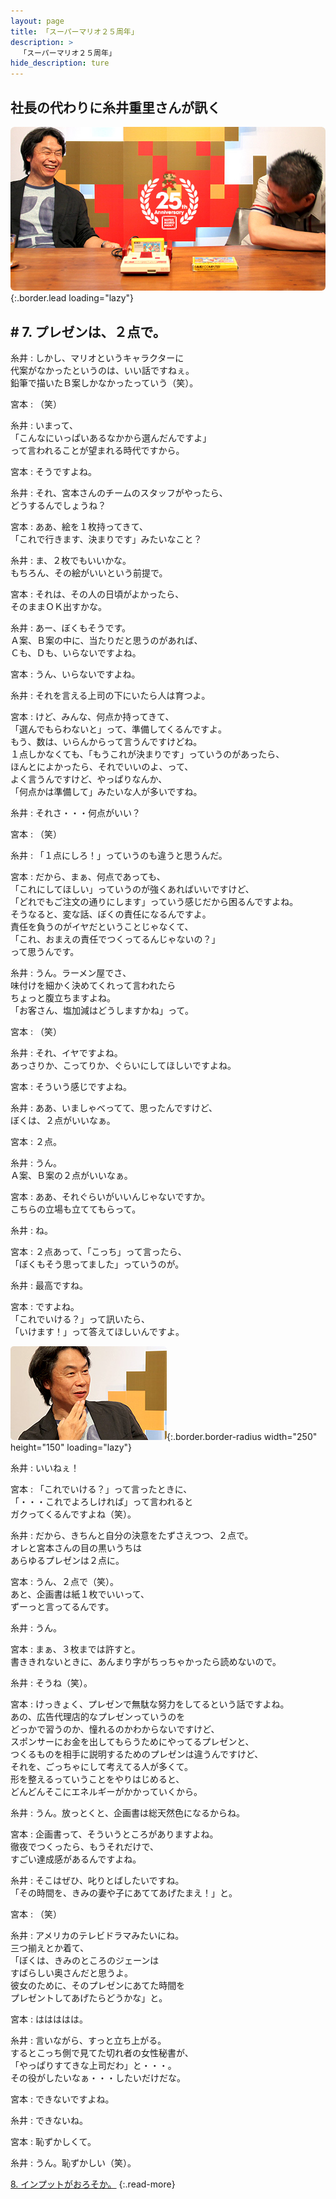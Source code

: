 ```yaml
---
layout: page
title: 「スーパーマリオ２５周年」
description: >
  「スーパーマリオ２５周年」
hide_description: ture
---
```


## 社長の代わりに糸井重里さんが訊く

![](/interviews/jp/etc/mario25th/vol1/img/mainvisual7.jpg){:.border.lead loading="lazy"}

## # 7. プレゼンは、２点で。

糸井
: しかし、マリオというキャラクターに<br>代案がなかったというのは、いい話ですねぇ。<br>鉛筆で描いたＢ案しかなかったっていう（笑）。

宮本
: （笑）

糸井
: いまって、<br>「こんなにいっぱいあるなかから選んだんですよ」<br>って言われることが望まれる時代ですから。

宮本
: そうですよね。

糸井
: それ、宮本さんのチームのスタッフがやったら、<br>どうするんでしょうね？

宮本
: ああ、絵を１枚持ってきて、<br>「これで行きます、決まりです」みたいなこと？

糸井
: ま、２枚でもいいかな。<br>もちろん、その絵がいいという前提で。

宮本
: それは、その人の日頃がよかったら、<br>そのままＯＫ出すかな。

糸井
: あー、ぼくもそうです。<br>Ａ案、Ｂ案の中に、当たりだと思うのがあれば、<br>Ｃも、Ｄも、いらないですよね。

宮本
: うん、いらないですよね。

糸井
: それを言える上司の下にいたら人は育つよ。

宮本
: けど、みんな、何点か持ってきて、<br>「選んでもらわないと」って、準備してくるんですよ。<br>もう、数は、いらんからって言うんですけどね。<br>１点しかなくても、「もうこれが決まりです」っていうのがあったら、<br>ほんとによかったら、それでいいのよ、って、<br>よく言うんですけど、やっぱりなんか、<br>「何点かは準備して」みたいな人が多いですね。

糸井
: それさ・・・何点がいい？

宮本
: （笑）

糸井
: 「１点にしろ！」っていうのも違うと思うんだ。

宮本
: だから、まぁ、何点であっても、<br>「これにしてほしい」っていうのが強くあればいいですけど、<br>「どれでもご注文の通りにします」っていう感じだから困るんですよね。<br>そうなると、変な話、ぼくの責任になるんですよ。<br>責任を負うのがイヤだということじゃなくて、<br>「これ、おまえの責任でつくってるんじゃないの？」<br>って思うんです。

糸井
: うん。ラーメン屋でさ、<br>味付けを細かく決めてくれって言われたら<br>ちょっと腹立ちますよね。<br>「お客さん、塩加減はどうしますかね」って。

宮本
: （笑）

糸井
: それ、イヤですよね。<br>あっさりか、こってりか、ぐらいにしてほしいですよね。

宮本
: そういう感じですよね。

糸井
: ああ、いましゃべってて、思ったんですけど、<br>ぼくは、２点がいいなぁ。

宮本
: ２点。

糸井
: うん。<br>Ａ案、Ｂ案の２点がいいなぁ。

宮本
: ああ、それぐらいがいいんじゃないですか。<br>こちらの立場も立ててもらって。

糸井
: ね。

宮本
: ２点あって、「こっち」って言ったら、<br>「ぼくもそう思ってました」っていうのが。

糸井
: 最高ですね。

宮本
: ですよね。<br>「これでいける？」って訊いたら、<br>「いけます！」って答えてほしいんですよ。

![](/interviews/jp/etc/mario25th/vol1/img/photo9.jpg){:.border.border-radius width="250" height="150" loading="lazy"}

糸井
: いいねぇ！

宮本
: 「これでいける？」って言ったときに、<br>「・・・これでよろしければ」って言われると<br>ガクってくるんですよね（笑）。

糸井
: だから、きちんと自分の決意をたずさえつつ、２点で。<br>オレと宮本さんの目の黒いうちは<br>あらゆるプレゼンは２点に。

宮本
: うん、２点で（笑）。<br>あと、企画書は紙１枚でいいって、<br>ずーっと言ってるんです。

糸井
: うん。

宮本
: まぁ、３枚までは許すと。<br>書ききれないときに、あんまり字がちっちゃかったら読めないので。

糸井
: そうね（笑）。

宮本
: けっきょく、プレゼンで無駄な努力をしてるという話ですよね。<br>あの、広告代理店的なプレゼンっていうのを<br>どっかで習うのか、憧れるのかわからないですけど、<br>スポンサーにお金を出してもらうためにやってるプレゼンと、<br>つくるものを相手に説明するためのプレゼンは違うんですけど、<br>それを、ごっちゃにして考えてる人が多くて。<br>形を整えるっていうことをやりはじめると、<br>どんどんそこにエネルギーがかかっていくから。

糸井
: うん。放っとくと、企画書は総天然色になるからね。

宮本
: 企画書って、そういうところがありますよね。<br>徹夜でつくったら、もうそれだけで、<br>すごい達成感があるんですよね。

糸井
: そこはぜひ、叱りとばしたいですね。<br>「その時間を、きみの妻や子にあててあげたまえ！」と。

宮本
: （笑）

糸井
: アメリカのテレビドラマみたいにね。<br>三つ揃えとか着て、<br>「ぼくは、きみのところのジェーンは<br>すばらしい奥さんだと思うよ。<br>彼女のために、そのプレゼンにあてた時間を<br>プレゼントしてあげたらどうかな」と。

宮本
: ははははは。

糸井
: 言いながら、すっと立ち上がる。<br>するとこっち側で見てた切れ者の女性秘書が、<br>「やっぱりすてきな上司だわ」と・・・。<br>その役がしたいなぁ・・・したいだけだな。

宮本
: できないですよね。

糸井
: できないね。

宮本
: 恥ずかしくて。

糸井
: うん。恥ずかしい（笑）。

[8. インプットがおろそか。](8.md)
{:.read-more}

